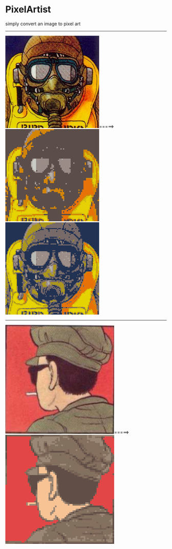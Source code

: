 # PixelArtist
simply convert an image to pixel art  
****  
![image](sample/Akira14.jpg)=====>![image](sample/Akira14_pixel.bmp) ![image](sample/Akira14_pixel_pixel.bmp)  
****  
![image](sample/source.png)=====>![image](sample/source_pixel.bmp)  
